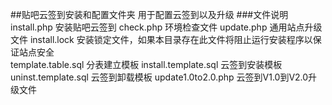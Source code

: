 ##贴吧云签到安装和配置文件夹
用于配置云签到以及升级
###文件说明
install.php  安装贴吧云签到
check.php    环境检查文件
update.php   通用站点升级文件
install.lock 安装锁定文件，如果本目录存在此文件将阻止运行安装程序以保证站点安全    
template.table.sql   分表建立模板
install.template.sql 云签到安装模板
uninst.template.sql  云签到卸载模板
update1.0to2.0.php   云签到V1.0到V2.0升级文件